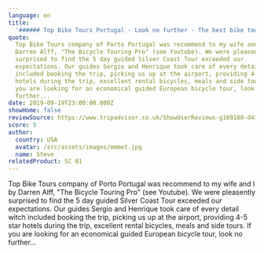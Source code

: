 ```yaml
---
language: en
title:
  '###### Top Bike Tours Portugal - Look no further - The best bike tour company'
quote:
  Top Bike Tours company of Porto Portugal was recommend to my wife and I by
  Darren Alff, "The Bicycle Touring Pro" (see Youtube). We were pleasently
  surprised to find the 5 day guided Silver Coast Tour exceeded our
  expectations. Our guides Sergio and Henrique took care of every detail witch
  included booking the trip, picking us up at the airport, providing 4-5 star
  hotels during the trip, excellent rental bicycles, meals and side tours. If
  you are looking for an economical guided European bicycle tour, look no
  further...
date: 2019-09-19T23:00:00.000Z
showHome: false
reviewSource: https://www.tripadvisor.co.uk/ShowUserReviews-g189180-d4105907-r713098138-Top_Bike_tours_Portugal-Porto_Porto_District_Northern_Portugal.html
score: 5
author:
  country: USA
  avatar: /src/assets/images/emmet.jpg
  name: Steve
relatedProduct: SC 01
---
```


Top Bike Tours company of Porto Portugal was recommend to my wife and I by
Darren Alff, "The Bicycle Touring Pro" (see Youtube). We were pleasently
surprised to find the 5 day guided Silver Coast Tour exceeded our expectations.
Our guides Sergio and Henrique took care of every detail witch included booking
the trip, picking us up at the airport, providing 4-5 star hotels during the
trip, excellent rental bicycles, meals and side tours. If you are looking for an
economical guided European bicycle tour, look no further...

